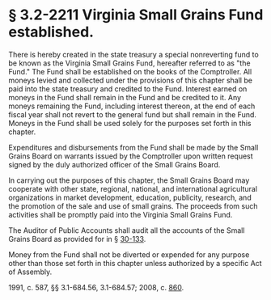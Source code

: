 # § 3.2-2211 Virginia Small Grains Fund established.

<p>There is hereby created in the state treasury a special nonreverting fund to be known as the Virginia Small Grains Fund, hereafter referred to as "the Fund." The Fund shall be established on the books of the Comptroller. All moneys levied and collected under the provisions of this chapter shall be paid into the state treasury and credited to the Fund. Interest earned on moneys in the Fund shall remain in the Fund and be credited to it. Any moneys remaining the Fund, including interest thereon, at the end of each fiscal year shall not revert to the general fund but shall remain in the Fund. Moneys in the Fund shall be used solely for the purposes set forth in this chapter.</p><p>Expenditures and disbursements from the Fund shall be made by the Small Grains Board on warrants issued by the Comptroller upon written request signed by the duly authorized officer of the Small Grains Board.</p><p>In carrying out the purposes of this chapter, the Small Grains Board may cooperate with other state, regional, national, and international agricultural organizations in market development, education, publicity, research, and the promotion of the sale and use of small grains. The proceeds from such activities shall be promptly paid into the Virginia Small Grains Fund.</p><p>The Auditor of Public Accounts shall audit all the accounts of the Small Grains Board as provided for in § <a href='http://law.lis.virginia.gov/vacode/30-133/'>30-133</a>.</p><p>Money from the Fund shall not be diverted or expended for any purpose other than those set forth in this chapter unless authorized by a specific Act of Assembly.</p><p>1991, c. 587, §§ 3.1-684.56, 3.1-684.57; 2008, c. <a href='http://lis.virginia.gov/cgi-bin/legp604.exe?081+ful+CHAP0860'>860</a>.</p>